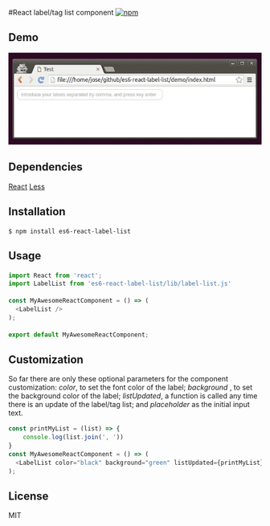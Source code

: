 #React label/tag list component
[![npm](https://img.shields.io/npm/v/es6-react-label-list.svg?style=flat-square)](https://www.npmjs.com/package/es6-react-label-list)

## Demo

![Screencast](./images/demo.gif)


## Dependencies

[React](http://facebook.github.io/react/)
[Less](http://lesscss.org/)

## Installation

```
$ npm install es6-react-label-list
```

## Usage

```js
import React from 'react';
import LabelList from 'es6-react-label-list/lib/label-list.js'

const MyAwesomeReactComponent = () => (
  <LabelList />
);

export default MyAwesomeReactComponent;
```

## Customization

So far there are only these optional parameters for the component customization: *color*, to set the font color of the label; *background* , to set the background color of the label; *listUpdated*, a function is called any time there is an update of the label/tag list; and *placeholder* as the initial input text.

```js
const printMyList = (list) => {
    console.log(list.join(', '))
}
const MyAwesomeReactComponent = () => (
  <LabelList color="black" background="green" listUpdated={printMyList}/>
);
```

## License

MIT

